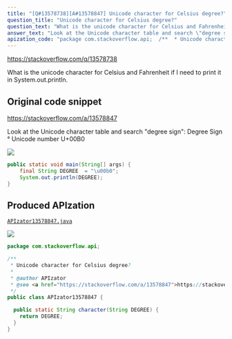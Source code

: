 ```yaml
---
title: "[Q#13578738][A#13578847] Unicode character for Celsius degree?"
question_title: "Unicode character for Celsius degree?"
question_text: "What is the unicode character for Celsius and Fahrenheit if I need to print it in System.out.println."
answer_text: "Look at the Unicode character table and search \"degree sign\": Degree Sign ° Unicode number U+00B0"
apization_code: "package com.stackoverflow.api;  /**  * Unicode character for Celsius degree?  *  * @author APIzator  * @see <a href=\"https://stackoverflow.com/a/13578847\">https://stackoverflow.com/a/13578847</a>  */ public class APIzator13578847 {    public static String character(String DEGREE) {     return DEGREE;   } }"
---
```


https://stackoverflow.com/q/13578738

What is the unicode character for Celsius and Fahrenheit if I need to print it in System.out.println.



## Original code snippet

https://stackoverflow.com/a/13578847

Look at the Unicode character table and search &quot;degree sign&quot;:
Degree Sign °
Unicode number U+00B0

<div class="code-logo"><img src="/stackoverflow.png" /></div>

```java
public static void main(String[] args) {
    final String DEGREE  = "\u00b0";
    System.out.println(DEGREE);
}
```

## Produced APIzation

[`APIzator13578847.java`](https://github.com/pasqualesalza/apization-temp-data/raw/master/search/APIzator13578847.java)

<div class="code-logo"><img src="/apizator.png" /></div>

```java
package com.stackoverflow.api;

/**
 * Unicode character for Celsius degree?
 *
 * @author APIzator
 * @see <a href="https://stackoverflow.com/a/13578847">https://stackoverflow.com/a/13578847</a>
 */
public class APIzator13578847 {

  public static String character(String DEGREE) {
    return DEGREE;
  }
}

```